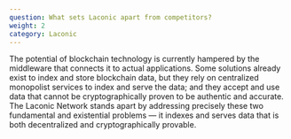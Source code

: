 ```yaml
---
question: What sets Laconic apart from competitors?
weight: 2
category: Laconic
---
```


The potential of blockchain technology is currently hampered by the middleware that connects it to actual applications. Some solutions already exist to index and store blockchain data, but they rely on centralized monopolist services to index and serve the data; and they accept and use data that cannot be cryptographically proven to be authentic and accurate. The Laconic Network stands apart by addressing precisely these two fundamental and existential problems — it indexes and serves data that is both decentralized and cryptographically provable.
